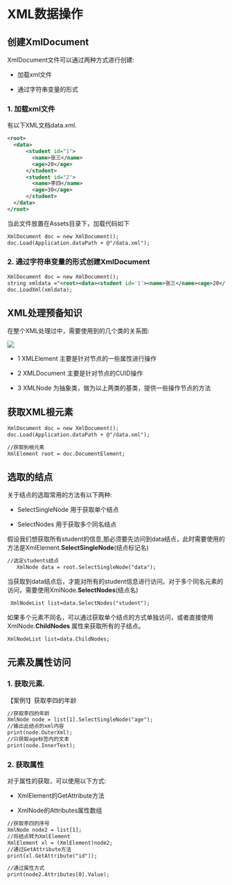 # XML数据操作

## 创建XmlDocument

XmlDocument文件可以通过两种方式进行创建:

* 加载xml文件

* 通过字符串变量的形式

### 1. 加载xml文件

有以下XML文档data.xml.

```XML
<root>
  <data>
      <student id="1">
        <name>张三</name>
        <age>20</age>
      </student>
      <student id="2">
        <name>李四</name>
        <age>30</age>
      </student>
  </data>
</root>
```

当此文件放置在Assets目录下，加载代码如下

```XML
XmlDocument doc = new XmlDocument();
doc.Load(Application.dataPath + @"/data.xml");
```

### 2. 通过字符串变量的形式创建XmlDocument

```XML
XmlDocument doc = new XmlDocument();
string xmldata ="<root><data><student id='1'><name>张三</name><age>20</age></student><student id = '2'><name>李四</name><age>30</age></student></data></root>";
doc.LoadXml(xmldata);
```

## XML处理预备知识

在整个XML处理过中，需要使用到的几个类的关系图:

![](https://nts.newbieol.com/static/k25/03_%E5%BC%95%E6%93%8E%E9%AB%98%E7%BA%A7%E8%BF%9B%E9%98%B6/%E6%95%B0%E6%8D%AE%E5%A4%84%E7%90%86%E5%8F%8AHTTP%E5%BA%94%E7%94%A8/XML%E7%BC%96%E5%86%99%E8%A7%84%E8%8C%83/XML%E6%95%B0%E6%8D%AE%E6%93%8D%E4%BD%9C/images/20161205175000.jpg)

* 1 XMLElement 主要是针对节点的一些属性进行操作

* 2 XMLDocument 主要是针对节点的CUID操作

* 3 XMLNode 为抽象类，做为以上两类的基类，提供一些操作节点的方法

## 获取XML根元素

```XML
XmlDocument doc = new XmlDocument();
doc.Load(Application.dataPath + @"/data.xml");

//获取到根元素
XmlElement root = doc.DocumentElement;
```

## 选取的结点

关于结点的选取常用的方法有以下两种:

* SelectSingleNode 用于获取单个结点

* SelectNodes 用于获取多个同名结点

假设我们想获取所有student的信息,那必须要先访问到data结点，此时需要使用的方法是XmlElement.__SelectSingleNode__(结点标记名)

```XML
//选定students结点
   XmlNode data = root.SelectSingleNode("data");
```

当获取到data结点后，才能对所有的student信息进行访问。对于多个同名元素的访问，需要使用XmlNode.__SelectNodes__(结点名)

```XML
 XmlNodeList list=data.SelectNodes("student");
```

如果多个元素不同名，可以通过获取单个结点的方式单独访问，或者直接使用XmlNode.__ChildNodes__ 属性来获取所有的子结点。

```XML
XmlNodeList list=data.ChildNodes;
```

## 元素及属性访问

### 1. 获取元素.

【案例1】获取李四的年龄

```XML
//获取李四的年龄
XmlNode node = list[1].SelectSingleNode("age");
//输出此结点的xml内容
print(node.OuterXml);
//只获取age标签内的文本
print(node.InnerText);
```

### 2. 获取属性

对于属性的获取，可以使用以下方式:

* XmlElement的GetAttribute方法

* XmlNode的Attributes属性数组

```XML
//获取李四的序号
XmlNode node2 = list[1];
//将结点转为XmlElement
XmlElement xl = (XmlElement)node2;
//通过GetAttribute方法
print(xl.GetAttribute("id"));

//通过属性方式
print(node2.Attributes[0].Value);
```

